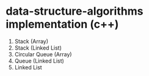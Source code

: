 # data-structure-algorithms implementation (c++)

1) Stack (Array)
2)  Stack (Linked List)
3)  Circular Queue (Array)
4)  Queue (Linked List)
5)  Linked List
